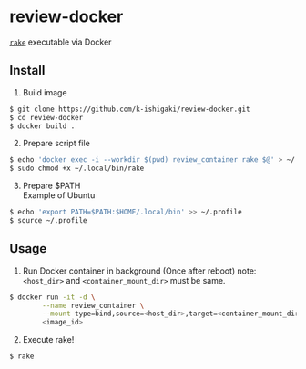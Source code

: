 # review-docker

[`rake`](https://reviewml.org/ja/) executable via Docker

## Install

1. Build image
```sh
$ git clone https://github.com/k-ishigaki/review-docker.git
$ cd review-docker
$ docker build .
```
2. Prepare script file
```sh
$ echo 'docker exec -i --workdir $(pwd) review_container rake $@' > ~/.local/bin/rake
$ sudo chmod +x ~/.local/bin/rake
```
3. Prepare $PATH<br>
Example of Ubuntu
```sh
$ echo 'export PATH=$PATH:$HOME/.local/bin' >> ~/.profile
$ source ~/.profile
```

## Usage

1. Run Docker container in background (Once after reboot)  note: `<host_dir>` and `<container_mount_dir>` must be same.
```sh
$ docker run -it -d \
        --name review_container \
        --mount type=bind,source=<host_dir>,target=<container_mount_dir> \
        <image_id>
```
2. Execute rake!
```sh
$ rake
```
